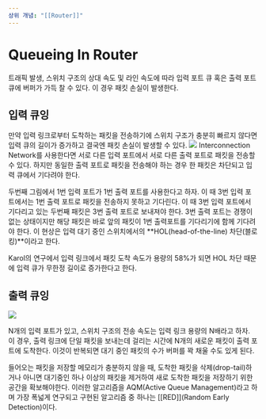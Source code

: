 ```yaml
---
상위 개념: "[[Router]]"
---
```

# Queueing In Router
트래픽 발생, 스위치 구조의 상대 속도 및 라인 속도에 따라 입력 포트 큐 혹은 출력 포트 큐에 버퍼가 가득 찰 수 있다. 이 경우 패킷 손실이 발생한다.

## 입력 큐잉
만약 입력 링크로부터 도착하는 패킷을 전송하기에 스위치 구조가 충분히 빠르지 않다면 입력 큐의 길이가 증가하고 결국엔 패킷 손실이 발생할 수 있다.
![](https://i.imgur.com/79Eqsv6.png)
Interconnection Network를 사용한다면 서로 다른 입력 포트에서 서로 다른 출력 포트로 패킷을 전송할 수 있다. 하지만 동일한 출력 포트로 패킷을 전송해야 하는 경우 한 패킷은 차단되고 입력 큐에서 기다려야 한다.

두번째 그림에서 1번 입력 포트가 1번 출력 포트를 사용한다고 하자. 이 때 3번 입력 포트에서는 1번 출력 포트로 패킷을 전송하지 못하고 기다린다. 이 때 3번 입력 포트에서 기다리고 있는 두번째 패킷은 3번 출력 포트로 보내져야 한다. 3번 출력 포트는 경쟁이 없는 상태이지만 해당 패킷은 바로 앞의 패킷이 1번 출력포트를 기다리기에 함께 기다려야 한다. 이 현상은 입력 대기 중인 스위치에서의 **HOL(head-of-the-line) 차단(블로킹)**이라고 한다.

Karol의 연구에서 입력 링크에서 패킷 도착 속도가 용량의 58%가 되면 HOL 차단 때문에 입력 큐가 무한정 길이로 증가한다고 한다.

## 출력 큐잉
![](https://i.imgur.com/PsWgCq6.png)

N개의 입력 포트가 있고, 스위치 구조의 전송 속도는 입력 링크 용량의 N배라고 하자. 이 경우, 출력 링크에 단일 패킷을 보내는데 걸리는 시간에 N개의 새로운 패킷이 출력 포트에 도착한다. 이것이 반복되면 대기 중인 패킷의 수가 버퍼를 꽉 채울 수도 있게 된다.

들어오는 패킷을 저장할 메모리가 충분하지 않을 때, 도착한 패킷을 삭제(drop-tail)하거나 아니면 대기중인 하나 이상의 패킷을 제거하여 새로 도착한 패킷을 저장하기 위한 공간을 확보해야한다. 이러한 알고리즘을 AQM(Active Queue Management)라고 하며 가장 폭넓게 연구되고 구현된 알고리즘 중 하나는 [[RED]](Random Early Detection)이다.
